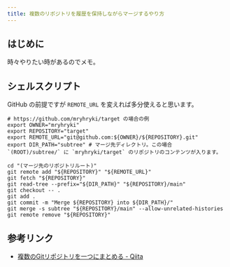 ```yaml
---
title: 複数のリポジトリを履歴を保持しながらマージするやり方
---
```


## はじめに

時々やりたい時があるのでメモ。

## シェルスクリプト

GitHub の前提ですが `REMOTE_URL` を変えれば多分使えると思います。

```shell
# https://github.com/mryhryki/target の場合の例
export OWNER="mryhryki"
export REPOSITORY="target"
export REMOTE_URL="git@github.com:${OWNER}/${REPOSITORY}.git"
export DIR_PATH="subtree" # マージ先ディレクトリ。この場合 `(ROOT)/subtree/` に `mryhryki/target` のリポジトリのコンテンツが入ります。

cd "(マージ先のリポジトリルート)"
git remote add "${REPOSITORY}" "${REMOTE_URL}"
git fetch "${REPOSITORY}"
git read-tree --prefix="${DIR_PATH}" "${REPOSITORY}/main"
git checkout -- .
git add .
git commit -m "Merge ${REPOSITORY} into ${DIR_PATH}/"
git merge -s subtree "${REPOSITORY}/main" --allow-unrelated-histories
git remote remove "${REPOSITORY}"
````

## 参考リンク

- [複数のGitリポジトリを一つにまとめる - Qiita](https://qiita.com/hellscare/items/bad5021964f529d6f690)
